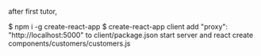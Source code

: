 after first tutor,

$ npm i -g create-react-app
$ create-react-app client
add "proxy": "http://localhost:5000" to client/package.json
start server and react
create components/customers/customers.js
